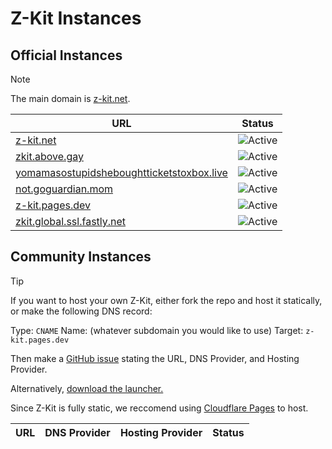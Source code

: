 # Z-Kit Instances
## Official Instances
> [!NOTE]
> The main domain is [z-kit.net](https://z-kit.net).

| URL                                                                                            | Status                                                |
| ---------------------------------------------------------------------------------------------- | ----------------------------------------------------- |
| [z-kit.net](https://z-kit.net)                                                                 | ![Active](https://img.shields.io/badge/Active-6AD141) |
| [zkit.above.gay](https://zkit.above.gay)                                                       | ![Active](https://img.shields.io/badge/Active-6AD141) |
| [yomamasostupidsheboughtticketstoxbox.live](https://yomamasostupidsheboughtticketstoxbox.live) | ![Active](https://img.shields.io/badge/Active-6AD141) |
| [not.goguardian.mom](https://not.goguardian.mom)                                               | ![Active](https://img.shields.io/badge/Active-6AD141) |
| [z-kit.pages.dev](https://z-kit.pages.dev)                                                     | ![Active](https://img.shields.io/badge/Active-6AD141) |
| [zkit.global.ssl.fastly.net](https://zkit.global.ssl.fastly.net)                               | ![Active](https://img.shields.io/badge/Active-6AD141) |

## Community Instances
> [!TIP]
> If you want to host your own Z-Kit, either fork the repo and host it statically, or make the following DNS record:
> 
> Type: `CNAME` Name: (whatever subdomain you would like to use) Target: `z-kit.pages.dev`
> 
> Then make a [GitHub issue](https://github.com/Z-Kit-Team/Z-Kit/issues/new) stating the URL, DNS Provider, and Hosting Provider.
> 
> Alternatively, [download the launcher.](https://raw.githubusercontent.com/Z-Kit-Team/Z-Kit/refs/heads/main/index.html)
>
> Since Z-Kit is fully static, we reccomend using [Cloudflare Pages](https://dash.cloudflare.com/login?redirect_uri=https%3A%2F%2Fdash.cloudflare.com%2F%3Faccount%3Dpages) to host.

| URL                                              | DNS Provider | Hosting Provider | Status                                                |
| ------------------------------------------------ | ------------ | ---------------- | ----------------------------------------------------- |
